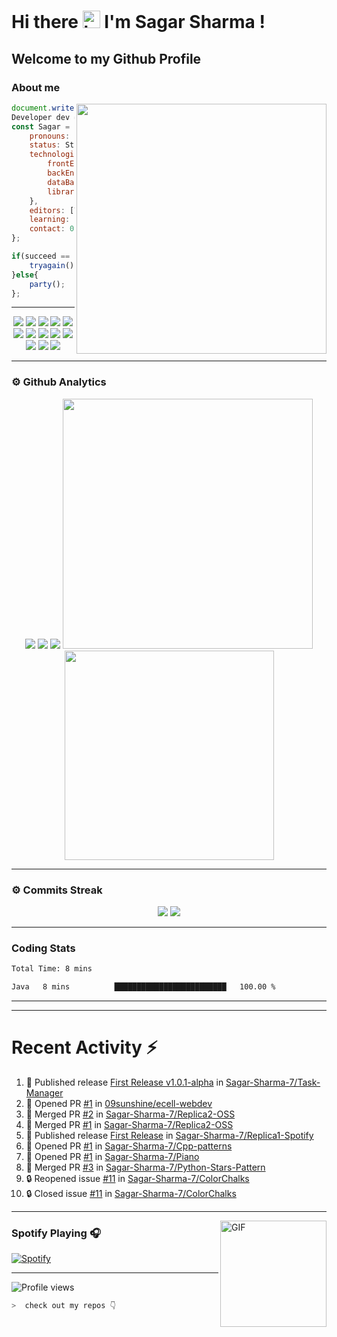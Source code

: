 # Hi there <img src="https://user-images.githubusercontent.com/1303154/88677602-1635ba80-d120-11ea-84d8-d263ba5fc3c0.gif" width="28px" alt="hi"> I'm Sagar Sharma !
## Welcome to my Github Profile 

### About me 

<img align='right' src="https://media.giphy.com/media/l0HlTy9x8FZo0XO1i/giphy.gif" width="400">

```js
document.write("Hello World");
Developer dev = new Developer(Sagar Sharma);
const Sagar = {
    pronouns: "he" | "his",
    status: Student,
    technologies: {
        frontEnd: [HTML, CSS, SASS, Javascript, React],
        backEnd: [Node.js, Express.js, Mongoose.js, Python],
        dataBase: [MongoDB, SQL]
        libraries: [Bootstrap, JQuery]
    },
    editors: [VS Code, Vim, PyCharm, Nano],
    learning: [Kali Linux, c++],
    contact: 0503sagar@gmail.com
};

if(succeed == false){
    tryagain();
}else{
    party();
};
```
---
<p align="center">
<img src="https://img.shields.io/badge/HTML5-E34F26?style=for-the-badge&logo=html5&logoColor=white" />
<img src="https://img.shields.io/badge/CSS3-1572B6?style=for-the-badge&logo=css3&logoColor=white" />
<img src="https://img.shields.io/badge/Javascript-323330?style=for-the-badge&logo=javascript&logoColor=F7DF1E" />
<img src="https://img.shields.io/badge/Node.js-43853D?style=for-the-badge&logo=node.js&logoColor=white" />
<img src="https://img.shields.io/badge/Express.js-404D59?style=for-the-badge" />
<img src="https://img.shields.io/badge/jQuery-0769AD?style=for-the-badge&logo=jquery&logoColor=white" />
<img src="https://img.shields.io/badge/Bootstrap-563D7C?style=for-the-badge&logo=bootstrap&logoColor=white">
<img src="https://img.shields.io/badge/MongoDB-4EA94B?style=for-the-badge&logo=mongodb&logoColor=white">
<img src="https://img.shields.io/badge/Python-FFD43B?style=for-the-badge&logo=python&logoColor=darkgreen">
<img src="https://img.shields.io/badge/Git-F05032?style=for-the-badge&logo=git&logoColor=white">
<img src="https://img.shields.io/badge/Sass-CC6699?style=for-the-badge&logo=sass&logoColor=white">
<img src="https://img.shields.io/badge/npm-CB3837?style=for-the-badge&logo=npm&logoColor=white">
<img src="https://img.shields.io/badge/Markdown-000000?style=for-the-badge&logo=markdown&logoColor=white">
</p>

---

### ⚙ Github Analytics

<p align="center">
<img src="https://github-profile-summary-cards.vercel.app/api/cards/repos-per-language?username=sagar-sharma-7&theme=nord_dark">
<img src="https://github-profile-summary-cards.vercel.app/api/cards/most-commit-language?username=sagar-sharma-7&theme=nord_dark" >
<img src="https://github-profile-trophy.vercel.app/?username=sagar-sharma-7&theme=darkhub">
<img src="https://github-readme-stats.vercel.app/api?username=sagar-sharma-7&theme=blue-green" width="400">
<img src="https://github-readme-stats.vercel.app/api/top-langs/?username=sagar-sharma-7&theme=chartreuse-dark&layout=compact" width="335">
</p>

---
### ⚙ Commits Streak 

<p align="center">
<img src="https://github-readme-streak-stats.herokuapp.com/?user=sagar-sharma-7&theme=radical">
<img src="https://activity-graph.herokuapp.com/graph?username=Sagar-Sharma-7&bg_color=000000&color=4fff67&line=4fff67&point=ffffff&area=true&hide_border=true">
</p>


___

### Coding Stats
<!--START_SECTION:waka-->

```txt
Total Time: 8 mins

Java   8 mins          █████████████████████████   100.00 %
```

<!--END_SECTION:waka-->
____
____

# Recent Activity :zap:
<!--START_SECTION:activity-->
1. 🚀 Published release [First Release v1.0.1-alpha](https://github.com/Sagar-Sharma-7/Task-Manager/releases/tag/v1.0.1-alpha) in [Sagar-Sharma-7/Task-Manager](https://github.com/Sagar-Sharma-7/Task-Manager)
2. 💪 Opened PR [#1](https://github.com/09sunshine/ecell-webdev/pull/1) in [09sunshine/ecell-webdev](https://github.com/09sunshine/ecell-webdev)
3. 🎉 Merged PR [#2](https://github.com/Sagar-Sharma-7/Replica2-OSS/pull/2) in [Sagar-Sharma-7/Replica2-OSS](https://github.com/Sagar-Sharma-7/Replica2-OSS)
4. 🎉 Merged PR [#1](https://github.com/Sagar-Sharma-7/Replica2-OSS/pull/1) in [Sagar-Sharma-7/Replica2-OSS](https://github.com/Sagar-Sharma-7/Replica2-OSS)
5. 🚀 Published release [First Release](https://github.com/Sagar-Sharma-7/Replica1-Spotify/releases/tag/v1.0.0) in [Sagar-Sharma-7/Replica1-Spotify](https://github.com/Sagar-Sharma-7/Replica1-Spotify)
6. 💪 Opened PR [#1](https://github.com/Sagar-Sharma-7/Cpp-patterns/pull/1) in [Sagar-Sharma-7/Cpp-patterns](https://github.com/Sagar-Sharma-7/Cpp-patterns)
7. 💪 Opened PR [#1](https://github.com/Sagar-Sharma-7/Piano/pull/1) in [Sagar-Sharma-7/Piano](https://github.com/Sagar-Sharma-7/Piano)
8. 🎉 Merged PR [#3](https://github.com/Sagar-Sharma-7/Python-Stars-Pattern/pull/3) in [Sagar-Sharma-7/Python-Stars-Pattern](https://github.com/Sagar-Sharma-7/Python-Stars-Pattern)
9. 🔒 Reopened issue [#11](https://github.com/Sagar-Sharma-7/ColorChalks/issues/11) in [Sagar-Sharma-7/ColorChalks](https://github.com/Sagar-Sharma-7/ColorChalks)
10. 🔒 Closed issue [#11](https://github.com/Sagar-Sharma-7/ColorChalks/issues/11) in [Sagar-Sharma-7/ColorChalks](https://github.com/Sagar-Sharma-7/ColorChalks)
<!--END_SECTION:activity-->

___

<img align="right" alt="GIF" height="170px" src="https://media.giphy.com/media/J5B1Y8QZnzXXbLQIBu/giphy.gif" />

### Spotify Playing 🎧
[![Spotify](https://novatorem-kyzbk7wxl-bardiesel.vercel.app/api/spotify)](https://open.spotify.com/user/31xncutsjftde6tov3a45cja7t3q?si=2eb0165bdaa14cd2)


----

![Profile views](https://profile-counter.glitch.me/Sagar-Sharma-7/count.svg)


```zsh
>  check out my repos 👇
```
